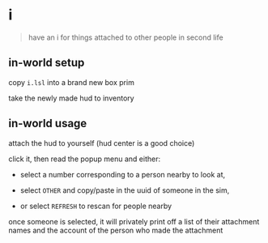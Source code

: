 # i
>  have an i for things attached to other people in second life

## in-world setup
copy `i.lsl` into a brand new box prim

take the newly made hud to inventory

## in-world usage
attach the hud to yourself (hud center is a good choice)

click it, then read the popup menu and either:

* select a number corresponding to a person nearby to look at,

* select `OTHER` and copy/paste in the uuid of someone in the sim,

* or select `REFRESH` to rescan for people nearby

once someone is selected, it will privately print off a list of their attachment
names and the account of the person who made the attachment

